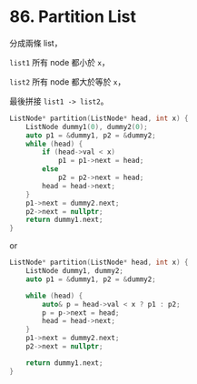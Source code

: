 # 86. Partition List

分成兩條 list，

```list1``` 所有 node 都小於 ```x```，

```list2``` 所有 node 都大於等於 ```x```，

最後拼接 ```list1 -> list2```。

```cpp
ListNode* partition(ListNode* head, int x) {
    ListNode dummy1(0), dummy2(0);
    auto p1 = &dummy1, p2 = &dummy2;
    while (head) {
        if (head->val < x)
            p1 = p1->next = head;
        else
            p2 = p2->next = head;
        head = head->next;
    }
    p1->next = dummy2.next;
    p2->next = nullptr;
    return dummy1.next;
}
```

or

```cpp
ListNode* partition(ListNode* head, int x) {
    ListNode dummy1, dummy2;
    auto p1 = &dummy1, p2 = &dummy2;

    while (head) {
        auto& p = head->val < x ? p1 : p2;
        p = p->next = head;
        head = head->next;
    }
    p1->next = dummy2.next;
    p2->next = nullptr;

    return dummy1.next;
}
```
